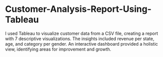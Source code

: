 # Customer-Analysis-Report-Using-Tableau
I used Tableau to visualize customer data from a CSV file, creating a report with 7 descriptive visualizations. The insights included revenue per state, age, and category per gender. An interactive dashboard provided a holistic view, identifying areas for improvement and growth.
